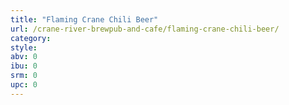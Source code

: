 ```yaml
---
title: "Flaming Crane Chili Beer"
url: /crane-river-brewpub-and-cafe/flaming-crane-chili-beer/
category: 
style: 
abv: 0
ibu: 0
srm: 0
upc: 0
---
```


